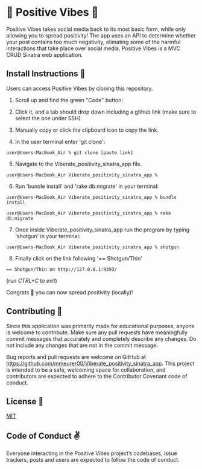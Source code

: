 ## <h1>🌻 Positive Vibes 🌻</h1>

Positive Vibes takes social media back to its most basic form, while only allowing you to spread positivity! The app uses an API to determine whether your post contains too much negativity, elimating some of the harmful interactions that take place over social media. Positive Vibes is a MVC CRUD Sinatra web application. 



## <h2>Install Instructions 💛</h2>


Users can access Positive Vibes by cloning this repository.

1. Scroll up and find the green "Code" button:

2. Click it, and a tab should drop down including a github link (make sure to select the one under SSH).

3. Manually copy or click the clipboard icon to copy the link.

4. In the user terminal enter 'git clone':

```
user@Users-MacBook_Air % git clone [paste link]
```

5. Navigate to the Viberate_positivity_sinatra_app file.
```
user@Users-MacBook_Air Viberate_positivity_sinatra_app % 
```
6. Run 'bundle install' and 'rake db:migrate' in your terminal:
```
user@Users-MacBook_Air Viberate_positivity_sinatra_app % bundle install

user@Users-MacBook_Air Viberate_positivity_sinatra_app % rake db:migrate
```

7. Once inside Viberate_positivity_sinatra_app run the program by typing 'shotgun' in your terminal:
```
user@Users-MacBook_Air Viberate_positivity_sinatra_app % shotgun
```
8. Finally click on the link following '== Shotgun/Thin'
```
== Shotgun/Thin on http://127.0.0.1:9393/
```
(*run CTRL+C to exit*)

Congrats 🎉 you can now spread positivity (locally)! 



## <h2>Contributing 🥰 </h2> 


Since this application was primarily made for educational purposes, anyone is welcome to contribute. Make sure any pull requests have meaningfully commit messages that accurately and completely describe any changes. Do not include any changes that are not in the commit message.

Bug reports and pull requests are welcome on GitHub at https://github.com/mmeurer00/Viberate_positivity_sinatra_app. This project is intended to be a safe, welcoming space for collaboration, and contributors are expected to adhere to the Contributor Covenant code of conduct.


## <h2>License 🌱 </h2>



[MIT](https://github.com/mmeurer00/Viberate_positivity_sinatra_app/blob/main/LICENSE)


## <h2>Code of Conduct ✌</h2>


Everyone interacting in the Positive Vibes project’s codebases, issue trackers, posts and users are expected to follow the code of conduct.